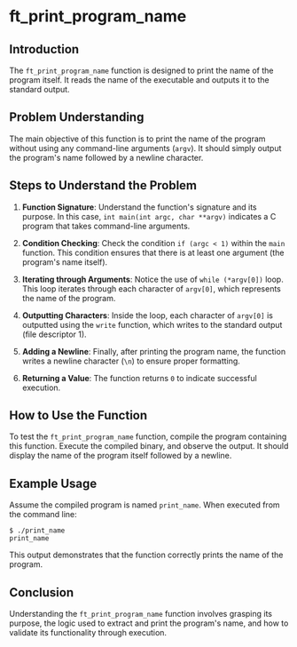 # ft_print_program_name

## Introduction
The `ft_print_program_name` function is designed to print the name of the program itself. It reads the name of the executable and outputs it to the standard output.

## Problem Understanding
The main objective of this function is to print the name of the program without using any command-line arguments (`argv`). It should simply output the program's name followed by a newline character.

## Steps to Understand the Problem

1. **Function Signature**: Understand the function's signature and its purpose. In this case, `int main(int argc, char **argv)` indicates a C program that takes command-line arguments.

2. **Condition Checking**: Check the condition `if (argc < 1)` within the `main` function. This condition ensures that there is at least one argument (the program's name itself).

3. **Iterating through Arguments**: Notice the use of `while (*argv[0])` loop. This loop iterates through each character of `argv[0]`, which represents the name of the program.

4. **Outputting Characters**: Inside the loop, each character of `argv[0]` is outputted using the `write` function, which writes to the standard output (file descriptor 1).

5. **Adding a Newline**: Finally, after printing the program name, the function writes a newline character (`\n`) to ensure proper formatting.

6. **Returning a Value**: The function returns `0` to indicate successful execution.

## How to Use the Function
To test the `ft_print_program_name` function, compile the program containing this function. Execute the compiled binary, and observe the output. It should display the name of the program itself followed by a newline.

## Example Usage
Assume the compiled program is named `print_name`. When executed from the command line:
```
$ ./print_name
print_name
```


This output demonstrates that the function correctly prints the name of the program.

## Conclusion
Understanding the `ft_print_program_name` function involves grasping its purpose, the logic used to extract and print the program's name, and how to validate its functionality through execution.
